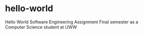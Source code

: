 # hello-world
Hello World Software Engineering Assignment
Final semester as a Computer Science student at UWW
